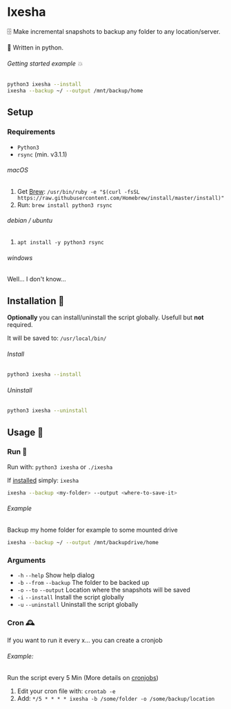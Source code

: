 # Ixesha

🗄 Make incremental snapshots to backup any folder to any location/server.

🐍 Written in python.

###### Getting started example 💥

```bash
python3 ixesha --install
ixesha --backup ~/ --output /mnt/backup/home
```

## Setup

### Requirements

- `Python3`
- `rsync` (min. v3.1.1)

###### macOS

1. Get [Brew](https://brew.sh/): `/usr/bin/ruby -e "$(curl -fsSL https://raw.githubusercontent.com/Homebrew/install/master/install)"`
2. Run: `brew install python3 rsync`

###### debian / ubuntu

1. `apt install -y python3 rsync`

###### windows

Well... I don't know...

## Installation 🚂

__Optionally__ you can install/uninstall the script globally. Usefull but __not__ required.

It will be saved to: `/usr/local/bin/`

###### Install

```bash
python3 ixesha --install
```

###### Uninstall

```bash
python3 ixesha --uninstall
```

## Usage 👾

### Run 🚀

Run with: `python3 ixesha` or `./ixesha`

If [installed](#install) simply: `ixesha`

```bash
ixesha --backup <my-folder> --output <where-to-save-it>
```

###### Example

Backup my home folder for example to some mounted drive

```bash
ixesha --backup ~/ --output /mnt/backupdrive/home
```

### Arguments

- `-h` `--help` Show help dialog
- `-b` `--from` `--backup` The folder to be backed up
- `-o` `--to` `--output` Location where the snapshots will be saved
- `-i` `--install` Install the script globally
- `-u` `--uninstall` Uninstall the script globally

### Cron 🕰

If you want to run it every x... you can create a cronjob

###### Example:
Run the script every 5 Min (More details on [cronjobs](http://www.cyberciti.biz/faq/how-do-i-add-jobs-to-cron-under-linux-or-unix-oses/))

1. Edit your cron file with: `crontab -e`
2. Add: `*/5 * * * * ixesha -b /some/folder -o /some/backup/location`
